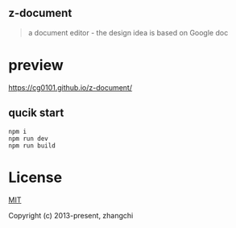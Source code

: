 ## z-document

> a document editor - the design idea is based on Google doc

# preview

https://cg0101.github.io/z-document/


## qucik start

```
npm i
npm run dev
npm run build
```

# License

[MIT](https://opensource.org/licenses/MIT)

Copyright (c) 2013-present, zhangchi 